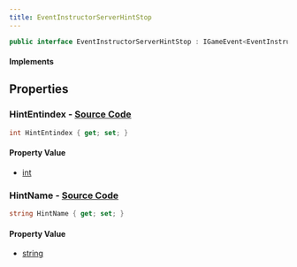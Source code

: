```yaml
---
title: EventInstructorServerHintStop
---
```


```csharp
public interface EventInstructorServerHintStop : IGameEvent<EventInstructorServerHintStop>
```

#### Implements

## Properties

### **HintEntindex** - [Source Code](https://github.com/swiftly-solution/swiftlys2/blob/main/managed/src/SwiftlyS2.Generated/GameEvents/Interfaces/EventInstructorServerHintStop.cs#L31)

```csharp
int HintEntindex { get; set; }
```

#### Property Value

- [int](https://learn.microsoft.com/dotnet/api/system.int32)

### **HintName** - [Source Code](https://github.com/swiftly-solution/swiftlys2/blob/main/managed/src/SwiftlyS2.Generated/GameEvents/Interfaces/EventInstructorServerHintStop.cs#L24)

```csharp
string HintName { get; set; }
```

#### Property Value

- [string](https://learn.microsoft.com/dotnet/api/system.string)

